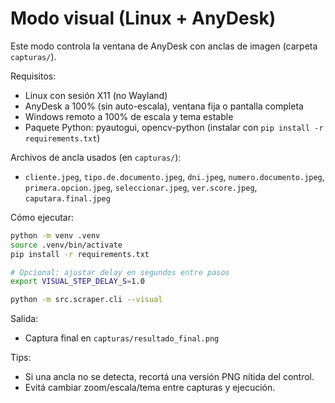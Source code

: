 # Modo visual (Linux + AnyDesk)

Este modo controla la ventana de AnyDesk con anclas de imagen (carpeta `capturas/`).

Requisitos:
- Linux con sesión X11 (no Wayland)
- AnyDesk a 100% (sin auto-escala), ventana fija o pantalla completa
- Windows remoto a 100% de escala y tema estable
- Paquete Python: pyautogui, opencv-python (instalar con `pip install -r requirements.txt`)

Archivos de ancla usados (en `capturas/`):
- `cliente.jpeg`, `tipo.de.documento.jpeg`, `dni.jpeg`, `numero.documento.jpeg`,
  `primera.opcion.jpeg`, `seleccionar.jpeg`, `ver.score.jpeg`, `caputara.final.jpeg`

Cómo ejecutar:
```bash
python -m venv .venv
source .venv/bin/activate
pip install -r requirements.txt

# Opcional: ajustar delay en segundos entre pasos
export VISUAL_STEP_DELAY_S=1.0

python -m src.scraper.cli --visual
```

Salida:
- Captura final en `capturas/resultado_final.png`

Tips:
- Si una ancla no se detecta, recortá una versión PNG nítida del control.
- Evitá cambiar zoom/escala/tema entre capturas y ejecución.
